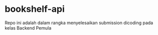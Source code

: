 # bookshelf-api

Repo ini adalah dalam rangka menyelesaikan submission dicoding pada kelas Backend Pemula
